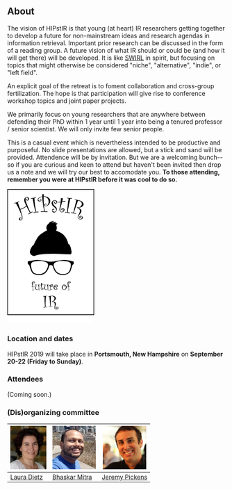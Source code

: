 ## About

The vision of HIPstIR is that young (at heart) IR researchers getting together to develop a future for non-mainstream ideas and research agendas in information retrieval. Important prior research can be discussed in the form of a reading group. A future vision of what IR should or could be (and how it will get there) will be developed. It is like [SWIRL](https://sites.google.com/view/swirl3/home) in spirit, but focusing on topics that might otherwise be considered "niche", "alternative", "indie", or "left field". 

An explicit goal of the retreat is to foment collaboration and cross-group fertilization. The hope is that participation will give rise to conference workshop topics and joint paper projects.

We primarily focus on young researchers that are anywhere between defending their PhD within 1 year until 1 year into being a tenured professor / senior scientist. We will only invite few senior people.

This is a casual event which is nevertheless intended to be productive and purposeful. No slide presentations are allowed, but a stick and sand will be provided. Attendence will be by invitation. But we are a welcoming bunch--so if you are curious and keen to attend but haven't been invited then drop us a note and we will try our best to accomodate you. **To those attending, remember you were at HIPstIR before it was cool to do so.**


<img src="hipstir-logo-2.png" alt="HIPstIR logo" width="200"/>


### Location and dates

HIPstIR 2019 will take place in **Portsmouth, New Hampshire** on **September 20-22 (Friday to Sunday)**.


### Attendees
(Coming soon.)


### (Dis)organizing committee

| <img src="lauradietz.jpg" alt="Laura Dietz" height="100"/> | <img src="bmitra.jpg" alt="Bhaskar Mitra" height="100"/> | <img src="jeremy_pickens_bg.jpg" alt="Jeremy Pickens" height="100"/> |
|----|----|----|
| [Laura Dietz](http://www.cs.unh.edu/~dietz/) | [Bhaskar Mitra](https://www.microsoft.com/en-us/research/people/bmitra/) | [Jeremy Pickens](https://catalystsecure.com/blog/author/jeremy-pickens/) |

